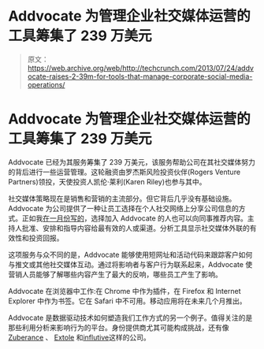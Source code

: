 # Addvocate 为管理企业社交媒体运营的工具筹集了 239 万美元 

> 原文：<https://web.archive.org/web/http://techcrunch.com/2013/07/24/addvocate-raises-2-39m-for-tools-that-manage-corporate-social-media-operations/>

# Addvocate 为管理企业社交媒体运营的工具筹集了 239 万美元

Addvocate 已经为其服务筹集了 239 万美元，该服务帮助公司在其社交媒体努力的背后进行一些运营管理。这轮融资由罗杰斯风险投资伙伴(Rogers Venture Partners)领投，天使投资人凯伦·莱利(Karen Riley)也参与其中。

社交媒体策略现在是销售和营销的主流部分。但它背后几乎没有基础设施。Addvocate 为公司提供了一种让员工选择在个人社交网络上分享公司信息的方式。正如我[在一月份写的](https://web.archive.org/web/20230131000921/https://techcrunch.com/2013/01/22/addvocate-uses-kickstarter-model-to-launch-paid-beta-for-service-that-coordinates-social-media-inside-the-company-walls/)，选择加入 Addvocate 的人也可以向同事推荐内容。主持人批准、安排和指导内容给最有效的人或渠道。分析工具显示社交媒体外联的有效性和投资回报。

这项服务与众不同的是，Addvocate 能够使用短网址和活动代码来跟踪客户如何与推文或其他社交媒体互动。通过将影响者与客户行为联系起来，Addvocate 使营销人员能够了解哪些内容产生了最大的反响，哪些员工产生了影响。

Addvocate 在浏览器中工作:在 Chrome 中作为插件，在 Firefox 和 Internet Explorer 中作为书签。它在 Safari 中不可用。移动应用将在未来几个月推出。

Addvocate 是数据驱动技术如何塑造我们工作方式的另一个例子。值得关注的是那些利用分析来影响行为的平台。身份提供商尤其可能构成挑战，还有像 [Zuberance](https://web.archive.org/web/20230131000921/http://www.zuberance.com/product.php) 、 [Extole](https://web.archive.org/web/20230131000921/http://extole.com/) 和[influtive](https://web.archive.org/web/20230131000921/http://influitive.com/)这样的公司。